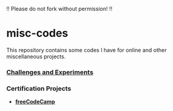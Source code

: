 ‼️ Please do not fork without permission! ‼️
# misc-codes

This repository contains some codes I have for online and other miscellaneous projects.

### [**Challenges and Experiments**](experiment)

### Certification Projects
* [**freeCodeCamp**](freeCodeCamp)
